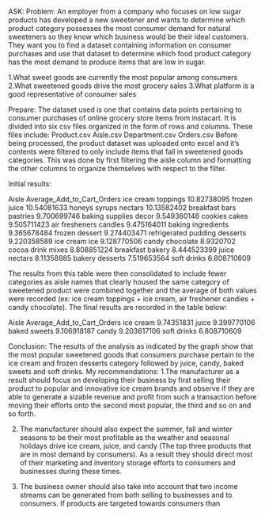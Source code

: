 ASK:
Problem:
An employer from a company who focuses on low sugar products has developed a new sweetener and wants to determine which product category possesses the most consumer demand for natural sweeteners so they know which business would be their ideal customers. They want you to find a dataset containing information on consumer purchases and use that dataset to determine which food product category has the most demand to produce items that are low in sugar.



1.What sweet goods are currently the most popular among consumers
2.What sweetened goods drive the most grocery sales
3.What platform is a good representative of consumer sales 


Prepare:
The dataset used is one that contains data points pertaining to consumer purchases of online grocery store items from instacart. It is divided into six csv files organized in the form of rows and columns. These files include:
Product.csv
Aisle.csv
Department.csv
Orders.csv
Before being processed, the product dataset was uploaded onto excel and it’s contents were filtered to only include items that fall in sweetened goods categories. This was done by first filtering the aisle column and formatting the other columns to organize themselves with respect to the filter. 



































Initial results:


Aisle
Average_Add_to_Cart_Orders
ice cream toppings
10.82738095
frozen juice
10.54081633
honeys syrups nectars
10.13582402
breakfast bars pastries
9.700699746
baking supplies decor
9.549360146
cookies cakes
9.505711423
air fresheners candles
9.475164011
baking ingredients
9.365678484
frozen dessert
9.274403471
refrigerated pudding desserts
9.220358589
ice cream ice
9.128770506
candy chocolate
8.9320702
cocoa drink mixes
8.808851224
breakfast bakery
8.444523399
juice nectars
8.11358885
bakery desserts
7.519653564
soft drinks
6.808710609





The results from this table were then consolidated to include fewer categories as aisle names that clearly housed the same category of sweetened product were combined together and the average of both values were recorded (ex: ice cream toppings + ice cream, air freshener candies + candy chocolate). The final results are recorded in the table below:




Aisle
Average_Add_to_Cart_Orders
ice cream
9.74351831
juice
9.399770106
baked sweets
9.106918187
candy
9.203617106
soft drinks
6.808710609



















Conclusion:
The results of the analysis as indicated by the graph show that the most popular sweetened goods that consumers purchase pertain to the ice cream and frozen desserts category followed by juice, candy, baked sweets and soft drinks. 
My recommendations:
1.The manufacturer as a result should focus on developing their business by first selling their product to popular and innovative ice cream brands and observe if they are able to generate a sizable revenue and profit from such a transaction before moving their efforts onto the second most popular, the third and so on and so forth.


2. The manufacturer should also expect the summer, fall and winter seasons to be their most profitable as the weather and seasonal holidays drive ice cream, juice, and candy (The top three products that are in most demand by consumers). As a result they should direct most of their marketing and inventory storage efforts to consumers and businesses during these times.

3. The business owner should also take into account that two income streams can be generated from both selling to businesses and to consumers. If products are targeted towards consumers than 

